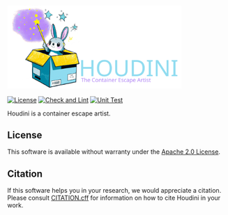 <img src="./img/houdini-full-color.png" width="400">

[![License](https://img.shields.io/badge/License-Apache_2.0-blue.svg)](https://opensource.org/licenses/Apache-2.0)
[![Check and Lint](https://github.com/willfindlay/houdini/actions/workflows/check-and-lint.yaml/badge.svg?branch=main)](https://github.com/willfindlay/houdini/actions/workflows/check-and-lint.yaml)
[![Unit Test](https://github.com/willfindlay/houdini/actions/workflows/test.yaml/badge.svg?branch=main)](https://github.com/willfindlay/houdini/actions/workflows/test.yaml)

Houdini is a container escape artist.

## License

This software is available without warranty under the [Apache 2.0 License][license].

[license]: ./LICENSE

## Citation

If this software helps you in your research, we would appreciate a citation. Please
consult [CITATION.cff][citation] for information on how to cite Houdini in your work.

[citation]: ./CITATION.cff
